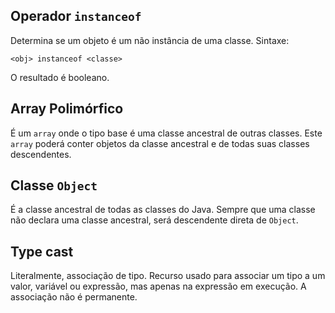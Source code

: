 ## Operador `instanceof`

Determina se um objeto é um não instância de uma classe.
Sintaxe:

`<obj> instanceof <classe>`

O resultado é booleano.

## Array Polimórfico

É um `array` onde o tipo base é uma classe ancestral de outras classes. Este `array` poderá conter objetos da classe ancestral e de todas suas classes descendentes.

## Classe `Object`

É a classe ancestral de todas as classes do Java.
Sempre que uma classe não declara uma classe ancestral, será descendente direta de `Object`.

## Type cast

Literalmente, associação de tipo.
Recurso usado para associar um tipo a um valor, variável ou expressão, mas apenas na expressão em execução. A associação não é permanente.
<!--stackedit_data:
eyJoaXN0b3J5IjpbLTExNjM0ODM1OTEsMzA5MTE5MTg2LDM1Mj
M3NDI0Niw5NTMyMzg2NDMsLTE3MzI2ODMzOTUsNzMwOTk4MTE2
XX0=
-->